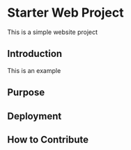 # Starter Web Project

This is a simple website project

## Introduction

This is an example 
## Purpose

## Deployment

## How to Contribute